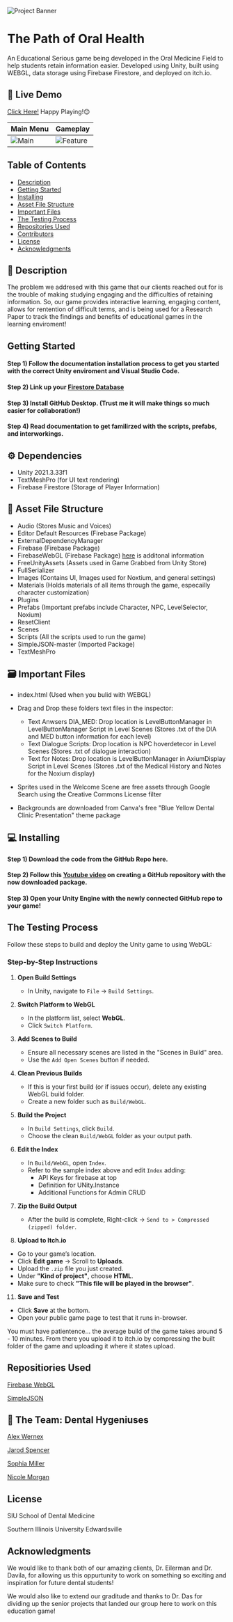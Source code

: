 ![Project Banner](Assets/Images/README/TitlePicture.png)
# The Path of Oral Health

An Educational Serious game being developed in the Oral Medicine Field to help students retain information easier. 
Developed using Unity, built using WEBGL, data storage using Firebase Firestore, and deployed on itch.io.

## 🚀 Live Demo
[Click Here!](https://nimorga.itch.io/the-path-of-oral-health)
Happy Playing!😊

| Main Menu | Gameplay |
|-------------|-----------------|
| ![Main](Assets/Images/README/WelcomeScreen.png) | ![Feature](Assets/Images/README/GamePlay.png) |

## Table of Contents

- [Description](#-description)
- [Getting Started](#getting-started)
- [Installing](#-installing)
- [Asset File Structure](#-asset-file-structure)
- [Important Files](#-important-files)
- [The Testing Process](#the-testing-process)
- [Repositories Used](#repositiories-used)
- [Contributors](#-the-team-dental-hygeniuses)
- [License](#license)
- [Acknowledgments](#acknowledgments)

## 📝 Description

The problem we addresed with this game that our clients reached out for is the trouble of making studying engaging and the difficulties of retaining information. So, our game provides interactive learning, engaging content, allows for rentention of difficult terms, and is being used for a Research Paper to track the findings and benefits of educational games in the learning enviroment!

## Getting Started
#### Step 1) Follow the documentation installation process to get you started with the correct Unity enviroment and Visual Studio Code. 

#### Step 2) Link up your [Firestore Database ](https://console.firebase.google.com/project/dentalgame-891d0/overview)

#### Step 3) Install GitHub Desktop. (Trust me it will make things so much easier for collaboration!)

#### Step 4) Read documentation to get familirzed with the scripts, prefabs, and interworkings.

## ⚙️ Dependencies
- Unity 2021.3.33f1
- TextMeshPro (for UI text rendering)
- Firebase Firestore (Storage of Player Information)

## 📂 Asset File Structure
- Audio (Stores Music and Voices)
- Editor Default Resources (Firebase Package)
- ExternalDependencyManager
- Firebase (Firebase Package)
- FirebaseWebGL (Firebase Package)   [here](https://github.com/rotolonico/FirebaseWebGL) is additonal information
- FreeUnityAssets (Assets used in Game Grabbed from Unity Store)
- FullSerializer
- Images (Contains UI, Images used for Noxtium, and general settings)
- Materials (Holds materials of all items through the game, especailly character customization)
- Plugins
- Prefabs (Important prefabs include Character, NPC, LevelSelector, Noxium)
- ResetClient
- Scenes 
- Scripts (All the scripts used to run the game)
- SimpleJSON-master (Imported Package)
- TextMeshPro

## 🗃 Important Files
- index.html (Used when you bulid with WEBGL)

- Drag and Drop these folders text files in the inspector:
    - Text Anwsers DIA_MED: Drop location is LevelButtonManager in LevelButtonManager Script in Level Scenes (Stores .txt of the DIA and MED button information for each level)
    - Text Dialogue Scripts: Drop location is NPC hoverdetecor in Level Scenes (Stores .txt of dialogue interaction)
    - Text for Notes: Drop location is LevelButtonManager in AxiumDisplay Script in Level Scenes (Stores .txt of the Medical History and Notes for the Noxium display)

- Sprites used in the Welcome Scene are free assets through Google Search using the Creative Commons License filter
- Backgrounds are downloaded from Canva's free "Blue Yellow Dental Clinic Presentation" theme package

## 💻 Installing
#### Step 1) Download the code from the GitHub Repo here.
#### Step 2) Follow this [Youtube video](https://www.youtube.com/watch?v=pn1YgU81GUY&t=14s) on creating a GitHub repository with the now downloaded package.
#### Step 3) Open your Unity Engine with the newly connected GitHub repo to your game!

## The Testing Process
Follow these steps to build and deploy the Unity game to using WebGL:

### Step-by-Step Instructions

1. **Open Build Settings**
   - In Unity, navigate to `File` → `Build Settings`.

2. **Switch Platform to WebGL**
   - In the platform list, select **WebGL**.
   - Click `Switch Platform`.

3. **Add Scenes to Build**
   - Ensure all necessary scenes are listed in the "Scenes in Build" area.
   - Use the `Add Open Scenes` button if needed.

4. **Clean Previous Builds**
   - If this is your first build (or if issues occur), delete any existing WebGL build folder.
   - Create a new folder such as `Build/WebGL`.

6. **Build the Project**
   - In `Build Settings`, click `Build`.
   - Choose the clean `Build/WebGL` folder as your output path.

7. **Edit the Index**
   - In `Build/WebGL`, open `Index`.
   - Refer to the sample index above and edit `Index` adding:
       - API Keys for firebase at top
       - Definition for UNity.Instance
       - Additional Functions for Admin CRUD
9. **Zip the Build Output**
   - After the build is complete, Right-click → `Send to > Compressed (zipped) folder`.

10. **Upload to Itch.io**
   - Go to your game’s location.
   - Click **Edit game** → Scroll to **Uploads**.
   - Upload the `.zip` file you just created.
   - Under **"Kind of project"**, choose **HTML**.
   - Make sure to check **"This file will be played in the browser"**.

11. **Save and Test**
   - Click **Save** at the bottom.
   - Open your public game page to test that it runs in-browser.

You must have patientence... the average build of the game takes around 5 - 10 minutes. From there you upload it to itch.io by compressing the built folder of the game and uploading it where it states upload.


## Repositiories Used
[Firebase WebGL](https://github.com/rotolonico/FirebaseWebGL)

[SimpleJSON](https://github.com/Bunny83/SimpleJSON/tree/master)

## 🦷 The Team: Dental Hygeniuses

[Alex Wernex](https://github.com/SquatchOut1)

[Jarod Spencer](https://github.com/TheJarodSpencer)

[Sophia Miller](https://github.com/sopmill)

[Nicole Morgan](https://github.com/nimorga)  

## License

SIU School of Dental Medicine

Southern Illinois University Edwardsville

## Acknowledgments

We would like to thank both of our amazing clients, Dr. Eilerman and Dr. Davila, for allowing us this oppurtunity to work on something so exciting and inspiration for future dental students!

We would also like to extend our graditude and thanks to Dr. Das for dividing up the senior projects that landed our group here to work on this education game!
